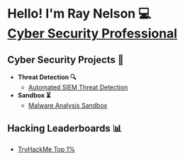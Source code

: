 <h1>Hello! I'm Ray Nelson 💻<br/><a href="https://www.linkedin.com/in/raynelso">Cyber Security Professional</a></h1>

<h2>Cyber Security Projects 📁</h2>

- <b> Threat Detection 🔍</b>
  - [Automated SIEM Threat Detection](https://github.com/raydnel/ASTD)
- <b>Sandbox ⏳</b>
  - [Malware Analysis Sandbox](https://github.com/raydnel/sandbox)

<h2>Hacking Leaderboards 📊</h2>

- [TryHackMe Top 1%](https://tryhackme.com/p/raydud)
